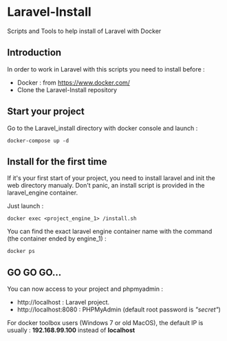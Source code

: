 # Laravel-Install
Scripts and Tools to help install of Laravel with Docker

## Introduction

In order to work in Laravel with this scripts you need to install before :

* Docker : from https://www.docker.com/
* Clone the Laravel-Install repository

## Start your project

Go to the Laravel_install directory with docker console and launch :

~~~
docker-compose up -d
~~~

## Install for the first time 

If it's your first start of your project, you need to install laravel and init the web directory manualy. Don't panic, an install script is provided in the laravel_engine container. 

Just launch : 

~~~~
docker exec <project_engine_1> /install.sh
~~~~

You can find the exact laravel engine container name with the command (the container ended by engine_1) :

~~~~
docker ps
~~~~

## GO GO GO...

You can now access to your project and phpmyadmin :

* http://localhost : Laravel project. 
* http://localhost:8080 : PHPMyAdmin (default root password is *"secret"*)

For docker toolbox users (Windows 7 or old MacOS), the default IP is usually : **192.168.99.100** instead of **localhost**
